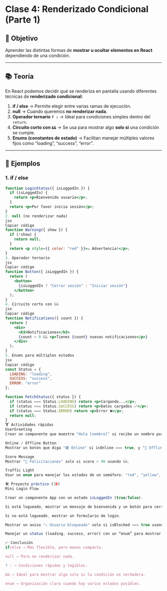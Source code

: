 # Clase 4: Renderizado Condicional (Parte 1)

## 🎯 Objetivo
Aprender las distintas formas de **mostrar u ocultar elementos en React** dependiendo de una condición.

---

## 📚 Teoría

En React podemos decidir qué se renderiza en pantalla usando diferentes técnicas de **renderizado condicional**:

1. **if / else** → Permite elegir entre varias ramas de ejecución.  
2. **null** → Cuando queremos **no renderizar nada**.  
3. **Operador ternario `? :`** → Ideal para condiciones simples dentro del `return`.  
4. **Circuito corto con `&&`** → Se usa para mostrar algo **solo si** una condición se cumple.  
5. **Enums (constantes de estado)** → Facilitan manejar múltiples valores fijos como “loading”, “success”, “error”.

---

## 📝 Ejemplos

### 1. if / else
```jsx
function LoginStatus({ isLoggedIn }) {
  if (isLoggedIn) {
    return <p>Bienvenido usuario</p>;
  }
  return <p>Por favor inicia sesión</p>;
}
2. null (no renderizar nada)
jsx
Copiar código
function Warning({ show }) {
  if (!show) {
    return null; 
  }
  return <p style={{ color: "red" }}>⚠️ Advertencia!</p>;
}
3. Operador ternario
jsx
Copiar código
function Button({ isLoggedIn }) {
  return (
    <button>
      {isLoggedIn ? "Cerrar sesión" : "Iniciar sesión"}
    </button>
  );
}
4. Circuito corto con &&
jsx
Copiar código
function Notifications({ count }) {
  return (
    <div>
      <h3>Notificaciones</h3>
      {count > 0 && <p>Tienes {count} nuevas notificaciones</p>}
    </div>
  );
}
5. Enums para múltiples estados
jsx
Copiar código
const Status = {
  LOADING: "loading",
  SUCCESS: "success",
  ERROR: "error"
};

function FetchStatus({ status }) {
  if (status === Status.LOADING) return <p>Cargando...</p>;
  if (status === Status.SUCCESS) return <p>Datos cargados ✅</p>;
  if (status === Status.ERROR) return <p>Error ❌</p>;
  return null;
}
🏋️ Actividades rápidas
UserGreeting
Crear un componente que muestre "Hola [nombre]" si recibe un nombre por props, o nada si no recibe nada.

Online / Offline Button
Mostrar un botón que diga "🟢 Online" si isOnline === true, y "🔴 Offline" si no.

Score Message
Mostrar "🎉 Felicitaciones" solo si score > 90 usando &&.

Traffic Light
Usar un enum para manejar los estados de un semáforo: "red", "yellow", "green".

🛠️ Proyecto práctico (1h)
Mini Login Flow

Crear un componente App con un estado isLoggedIn (true/false).

Si está logueado, mostrar un mensaje de bienvenida y un botón para cerrar sesión.

Si no está logueado, mostrar un formulario de login.

Mostrar un aviso "⚠️ Usuario bloqueado" solo si isBlocked === true usando &&.

Manejar un status (loading, success, error) con un “enum” para mostrar distintos mensajes.

✅ Conclusión
if/else → Más flexible, pero menos compacto.

null → Para no renderizar nada.

? : → Condiciones rápidas y legibles.

&& → Ideal para mostrar algo solo si la condición es verdadera.

enum → Organización clara cuando hay varios estados posibles.